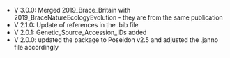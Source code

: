 - V 3.0.0: Merged 2019_Brace_Britain with 2019_BraceNatureEcologyEvolution - they are from the same publication
- V 2.1.0: Update of references in the .bib file
- V 2.0.1: Genetic_Source_Accession_IDs added
- V 2.0.0: updated the package to Poseidon v2.5 and adjusted the .janno file accordingly
